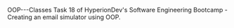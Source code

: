 OOP---Classes
Task 18 of HyperionDev's Software Engineering Bootcamp - Creating an email simulator using OOP.
